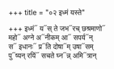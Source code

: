 +++
title = "०२ इध्मं यस्ते"

+++
इध्मं᳓ य᳓स् ते जभ᳓रच् छश्रमाणो᳓  
महो᳓ अग्ने अ᳓नीकम् आ᳓ सपर्य᳓न्  
स᳓ इधानः᳓ प्र᳓ति दोषा᳓म् उषा᳓सम्  
पु᳓ष्यन् रयिं᳓ सचते घ्न᳓न्न् अमि᳓त्रान्